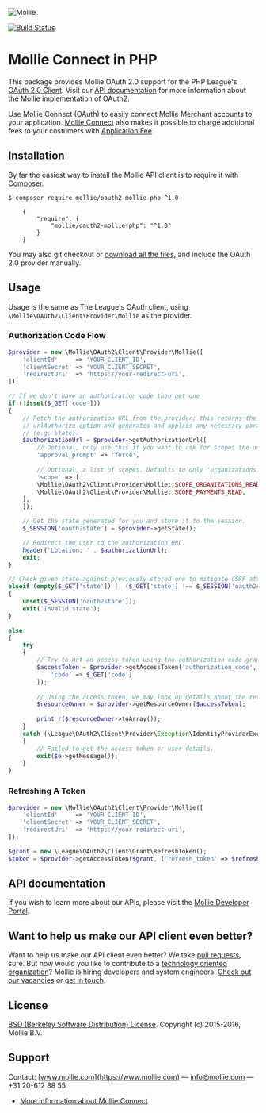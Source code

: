 ![Mollie](https://www.mollie.nl/files/Mollie-Logo-Style-Small.png) 

[![Build Status](https://travis-ci.org/mollie/oauth2-mollie-php.svg?branch=master)](https://travis-ci.org/mollie/oauth2-mollie-php)

# Mollie Connect in PHP #

This package provides Mollie OAuth 2.0 support for the PHP League's [OAuth 2.0 Client](https://github.com/thephpleague/oauth2-client). Visit our [API documentation](https://www.mollie.com/en/docs/oauth/overview) for more information about the Mollie implementation of OAuth2.

Use Mollie Connect (OAuth) to easily connect Mollie Merchant accounts to your application. [Mollie Connect](https://www.mollie.com/en/connect) also makes it possible to charge additional fees to your costumers with [Application Fee](https://www.mollie.com/en/docs/reference/payments/create#pfp-params).

## Installation ##

By far the easiest way to install the Mollie API client is to require it with [Composer](http://getcomposer.org/doc/00-intro.md).

	$ composer require mollie/oauth2-mollie-php ^1.0

	    {
	        "require": {
	            "mollie/oauth2-mollie-php": "^1.0"
	        }
	    }


You may also git checkout or [download all the files](https://github.com/mollie/oauth2-mollie-php/archive/master.zip), and include the OAuth 2.0 provider manually.

## Usage

Usage is the same as The League's OAuth client, using `\Mollie\OAuth2\Client\Provider\Mollie` as the provider.

### Authorization Code Flow

```php
$provider = new \Mollie\OAuth2\Client\Provider\Mollie([
    'clientId'     => 'YOUR_CLIENT_ID',
    'clientSecret' => 'YOUR_CLIENT_SECRET',
    'redirectUri'  => 'https://your-redirect-uri',
]);

// If we don't have an authorization code then get one
if (!isset($_GET['code']))
{
    // Fetch the authorization URL from the provider; this returns the
    // urlAuthorize option and generates and applies any necessary parameters
    // (e.g. state).
    $authorizationUrl = $provider->getAuthorizationUrl([
        // Optional, only use this if you want to ask for scopes the user previously denied.
        'approval_prompt' => 'force', 
        
        // Optional, a list of scopes. Defaults to only 'organizations.read'.
        'scope' => [
	    \Mollie\OAuth2\Client\Provider\Mollie::SCOPE_ORGANIZATIONS_READ, 
	    \Mollie\OAuth2\Client\Provider\Mollie::SCOPE_PAYMENTS_READ,
	], 
    ]);

    // Get the state generated for you and store it to the session.
    $_SESSION['oauth2state'] = $provider->getState();

    // Redirect the user to the authorization URL.
    header('Location: ' . $authorizationUrl);
    exit;
}

// Check given state against previously stored one to mitigate CSRF attack
elseif (empty($_GET['state']) || ($_GET['state'] !== $_SESSION['oauth2state']))
{
    unset($_SESSION['oauth2state']);
    exit('Invalid state');
}

else
{
    try
    {
        // Try to get an access token using the authorization code grant.
        $accessToken = $provider->getAccessToken('authorization_code', [
            'code' => $_GET['code']
        ]);
        
        // Using the access token, we may look up details about the resource owner.
        $resourceOwner = $provider->getResourceOwner($accessToken);
        
        print_r($resourceOwner->toArray());
    }
    catch (\League\OAuth2\Client\Provider\Exception\IdentityProviderException $e)
    {
        // Failed to get the access token or user details.
        exit($e->getMessage());
    }
}
```

### Refreshing A Token

```php
$provider = new \Mollie\OAuth2\Client\Provider\Mollie([
    'clientId'     => 'YOUR_CLIENT_ID',
    'clientSecret' => 'YOUR_CLIENT_SECRET',
    'redirectUri'  => 'https://your-redirect-uri',
]);

$grant = new \League\OAuth2\Client\Grant\RefreshToken();
$token = $provider->getAccessToken($grant, ['refresh_token' => $refreshToken]);
```

## API documentation ##
If you wish to learn more about our APIs, please visit the [Mollie Developer Portal](https://www.mollie.com/en/developers).

## Want to help us make our API client even better? ##

Want to help us make our API client even better? We take [pull requests](https://github.com/mollie/mollie-api-php/pulls?utf8=%E2%9C%93&q=is%3Apr), sure. But how would you like to contribute to a [technology oriented organization](https://www.mollie.com/nl/blog/post/werken-bij-mollie-sfeer-kansen-en-mogelijkheden/)? Mollie is hiring developers and system engineers. [Check out our vacancies](https://www.mollie.com/nl/jobs) or [get in touch](mailto:personeel@mollie.com).

## License ##
[BSD (Berkeley Software Distribution) License](http://www.opensource.org/licenses/bsd-license.php).
Copyright (c) 2015-2016, Mollie B.V.

## Support ##
Contact: [www.mollie.com](https://www.mollie.com) — info@mollie.com — +31 20-612 88 55

+ [More information about Mollie Connect](https://www.mollie.com/en/connect/)
